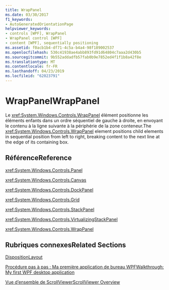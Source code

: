 ```yaml
---
title: WrapPanel
ms.date: 03/30/2017
f1_keywords:
- AutoGeneratedOrientationPage
helpviewer_keywords:
- controls [WPF], WrapPanel
- WrapPanel control [WPF]
- content [WPF], sequentially positioning
ms.assetid: f0acb1b4-df71-4c5a-b4a4-98f189002537
ms.openlocfilehash: 530c41938ae4abb893fd91d64804c7aaa2d430b5
ms.sourcegitcommit: 9b552addadfb57fab0b9e7852ed4f1f1b8a42f8e
ms.translationtype: MT
ms.contentlocale: fr-FR
ms.lasthandoff: 04/23/2019
ms.locfileid: "62023791"
---
```

# <a name="wrappanel"></a><span data-ttu-id="2a4b7-102">WrapPanel</span><span class="sxs-lookup"><span data-stu-id="2a4b7-102">WrapPanel</span></span>
<span data-ttu-id="2a4b7-103">Le <xref:System.Windows.Controls.WrapPanel> élément positionne les éléments enfants dans un ordre séquentiel de gauche à droite, en envoyant le contenu à la ligne suivante à la périphérie de la zone conteneur.</span><span class="sxs-lookup"><span data-stu-id="2a4b7-103">The <xref:System.Windows.Controls.WrapPanel> element positions child elements in sequential position from left to right, breaking content to the next line at the edge of its containing box.</span></span>  
  
## <a name="reference"></a><span data-ttu-id="2a4b7-104">Référence</span><span class="sxs-lookup"><span data-stu-id="2a4b7-104">Reference</span></span>  
 <xref:System.Windows.Controls.Panel>  
  
 <xref:System.Windows.Controls.Canvas>  
  
 <xref:System.Windows.Controls.DockPanel>  
  
 <xref:System.Windows.Controls.Grid>  
  
 <xref:System.Windows.Controls.StackPanel>  
  
 <xref:System.Windows.Controls.VirtualizingStackPanel>  
  
 <xref:System.Windows.Controls.WrapPanel>  
  
## <a name="related-sections"></a><span data-ttu-id="2a4b7-105">Rubriques connexes</span><span class="sxs-lookup"><span data-stu-id="2a4b7-105">Related Sections</span></span>  
 [<span data-ttu-id="2a4b7-106">Disposition</span><span class="sxs-lookup"><span data-stu-id="2a4b7-106">Layout</span></span>](../advanced/layout.md)  
  
 [<span data-ttu-id="2a4b7-107">Procédure pas à pas : Ma première application de bureau WPF</span><span class="sxs-lookup"><span data-stu-id="2a4b7-107">Walkthrough: My first WPF desktop application</span></span>](../getting-started/walkthrough-my-first-wpf-desktop-application.md)  
  
 [<span data-ttu-id="2a4b7-108">Vue d’ensemble de ScrollViewer</span><span class="sxs-lookup"><span data-stu-id="2a4b7-108">ScrollViewer Overview</span></span>](scrollviewer-overview.md)
